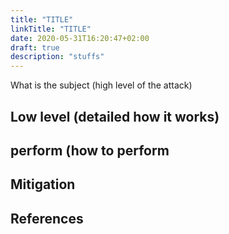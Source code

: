 ```yaml
---
title: "TITLE"
linkTitle: "TITLE"
date: 2020-05-31T16:20:47+02:00
draft: true
description: "stuffs" 
---
```


What is the subject (high level of the attack)


## Low level (detailed how it works)

## perform (how to perform

## Mitigation

## References

